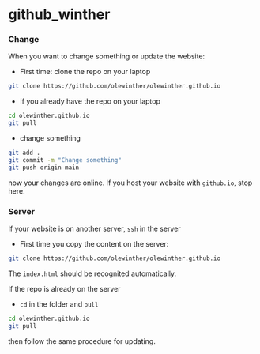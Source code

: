 # github_winther


### Change
When you want to change something or update the website:

* First time: clone the repo on your laptop

```bash
git clone https://github.com/olewinther/olewinther.github.io
```

* If you already have the repo on your laptop

```bash
cd olewinther.github.io
git pull
````

* change something

```bash
git add .
git commit -m "Change something"
git push origin main
```

now your changes are online. If you host your website with `github.io`, stop here.

### Server

If your website is on another server, `ssh` in the server

* First time you copy the content on the server:

```bash
git clone https://github.com/olewinther/olewinther.github.io
```

The `index.html` should be recognited automatically.


If the repo is already on the server
* `cd` in the folder and `pull`

```bash
cd olewinther.github.io
git pull
```

then follow the same procedure for updating.